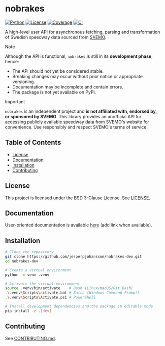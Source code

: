 # nobrakes
[![Python](https://img.shields.io/badge/python-3.12%20%7C%203.13-blue.svg)]()
[![License](https://img.shields.io/badge/license-BSD%203--Clause-blue.svg)](https://github.com/jesperpjohansson/nobrakes-dev/blob/main/LICENSE)
[![Coverage](https://img.shields.io/badge/coverage-100.0%25-brightgreen)](https://github.com/jesperpjohansson/nobrakes-dev/actions/workflows/ci.yml)
[![CI](https://github.com/jesperpjohansson/nobrakes-dev/actions/workflows/ci.yml/badge.svg?branch=main)](https://github.com/jesperpjohansson/nobrakes-dev/actions/workflows/ci.yml)

A high-level user API for asynchronous fetching, parsing and transformation of Swedish speedway data sourced from [SVEMO](https://www.svemo.se/).

> [!NOTE]
> Although the API is functional, `nobrakes` is still in its **development phase**; hence:
> - The API should not yet be considered stable.
> - Breaking changes may occur without prior notice or appropriate versioning.
> - Documentation may be incomplete and contain errors.
> - The package is not yet available on PyPI.

> [!IMPORTANT]
> `nobrakes` is an independent project and **is not affiliated with, endorsed by, or
> sponsored by SVEMO**. This library provides an unofficial API for accessing publicly
> available speedway data from SVEMO's website for convenience. Use responsibly and
> respect SVEMO's terms of service.

## Table of Contents
- [License](#license)
- [Documentation](#documentation)
- [Installation](#installation)
- [Contributing](#contributing)

## License

This project is licensed under the BSD 3-Clause License. See [LICENSE](https://github.com/jesperpjohansson/nobrakes-dev/blob/main/LICENSE).

## Documentation

User-oriented documentation is available [here]() (add link when available).

## Installation

```bash
# Clone the repository
git clone https://github.com/jesperpjohansson/nobrakes-dev.git
cd nobrakes-dev

# Create a virtual environment
python -m venv .venv

# Activate the virtual environment
source .venv/bin/activate    # Bash (Linux/macOS/Git Bash)
.\.venv\Scripts\activate.bat # Batch (Windows Command Prompt)
.\.venv\Scripts\Activate.ps1 # PowerShell

# Install development dependencies and the package in editable mode
pip install -e .[dev]
```

## Contributing

See [CONTRIBUTING.md](https://github.com/jesperpjohansson/nobrakes-dev/blob/main/CONTRIBUTING.md).